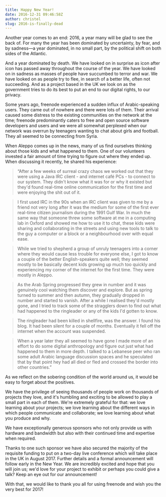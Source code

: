 ```yaml
---
title: Happy New Year!
date: 2016-12-31 09:46:58Z
author: christel
slug: 2016-is-finally-dead
---
```


Another year comes to an end: 2016, a year many will be glad to see the back
of. For many the year has been dominated by uncertainty, by fear, and by
sadness—a year dominated, in no small part, by the political shift on both
sides of the Atlantic.

And a year dominated by death. We have looked on in surprise as icon after icon
has passed away throughout the course of the year. We have looked on in sadness
as masses of people have succumbed to terror and war. We have looked on as
people try to flee, in search of a better life, often not succeeding. And as a
project based in the UK we look on as the government tries to do its best to
put an end to our digital rights, to our privacy.

Some years ago, freenode experienced a sudden influx of Arabic-speaking users.
They came out of nowhere and there were lots of them. Their arrival caused some
distress to the existing communities on the network at the time; freenode
predominantly caters to free and open source software developers and users and
we were all somewhat perplexed when our network was overrun by teenagers
wanting to chat about girls and football. They all seemed to be connecting from
Syria.

When Aleppo comes up in the news, many of us find ourselves thinking about those
kids and what happened to them. One of our volunteers invested a fair amount of
time trying to figure out where they ended up. When discussing it recently, he
shared his experience:

> “After a few weeks of surreal crazy chaos we worked out that they were using a
> Java IRC client - and internet café PCs - to connect to our system.  They
> didn't know what it was for or why it existed but they'd found real-time
> online communication for the first time and were enjoying the shit out of it.

> I first used IRC in the 90s when an IRC client was given to me by a friend not
> very long after it was the medium for some of the first ever real-time citizen
> journalism during the 1991 Gulf War. In much the same way that someone threw
> some software at me in a computing lab in Oxford and showed me how to use it
> to chat, these kids were sharing and collaborating in the streets and using
> new tools to talk to the guy a computer or a block or a neighbourhood over
> with equal ease.

> While we tried to shepherd a group of unruly teenagers into a corner where
> they would cause less trouble for everyone else, I got to know a couple of the
> better English-speakers quite well; they seemed mostly to be basically decent
> kids growing up much too quickly and experiencing my corner of the internet
> for the first time. They were mostly in Aleppo.

> As the Arab Spring progressed they grew in number and it was genuinely cool
> watching them discover and explore. But as spring turned to summer and then
> autumn, they gradually dropped in number and started to vanish. After a while
> I realised they'd mostly gone, and I tried to track some of the stragglers
> down to find out what had happened to the ringleader or any of the kids I'd
> gotten to know.

> The ringleader had been killed in shellfire, was the answer. I found his blog.
> It had been silent for a couple of months. Eventually it fell off the internet
> when the account was suspended.

> When a year later they all seemed to have gone I made more of an effort to do
> some digital anthropology and figure out just what had happened to them in
> more depth. I talked to a Lebanese peer who ran some adult Arabic language
> discussion spaces and he speculated that by that point hey had all died or
> fled and crossed the border into other countries.”

As we reflect on the sobering condition of the world around us, it would be
easy to forget about the positives.

We have the privilege of seeing thousands of people work on thousands of
projects they love, and it's humbling and exciting to be allowed to play a small
part in each of them. We're extremely grateful for that: we love learning about
your projects; we love learning about the different ways in which people
communicate and collaborate; we love learning about what you produce and why.

We have exceptionally generous sponsors who not only provide us with hardware
and bandwidth but also with their continued time and expertise when required.

Thanks to one such sponsor we have also secured the majority of the requisite
funding to put on a two-day live conference which will take place in the UK in
August 2017. Further details and a formal announcement will follow early in the
New Year. We are incredibly excited and hope that you will join us; we'd love
for your project to exhibit or perhaps you could give a talk? Keep an eye out
for our announcement!

With that, we would like to thank you all for using freenode and wish you the
very best for 2017!
